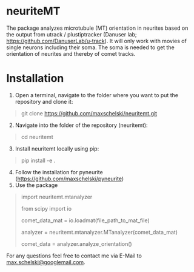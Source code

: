 # neuriteMT
The package analyzes microtubule (MT) orientation in neurites based on the output from utrack / plustiptracker (Danuser lab; https://github.com/DanuserLab/u-track). It will only work with movies of single neurons including their soma. The soma is needed to get the orientation of neurites and thereby of comet tracks.

# Installation

1. Open a terminal, navigate to the folder where you want to put the repository and clone it:
> git clone https://github.com/maxschelski/neuritemt.git
2. Navigate into the folder of the repository (neuritemt):
> cd neuritemt
3. Install neuritemt locally using pip:
> pip install -e .
4. Follow the installation for pyneurite (https://github.com/maxschelski/pyneurite)
5. Use the package
> import neuritemt.mtanalyzer
> 
> from scipy import io
> 
> comet_data_mat = io.loadmat(file_path_to_mat_file)
> 
> analyzer = neuritemt.mtanalyzer.MTanalyzer(comet_data_mat)
> 
> comet_data = analyzer.analyze_orientation()

For any questions feel free to contact me via E-Mail to max.schelski@googlemail.com.
